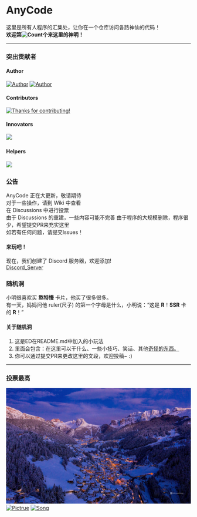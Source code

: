 # AnyCode
这里是所有人程序的汇集处，让你在一个仓库访问各路神仙的代码！  
**欢迎第![Count](https://badges.toozhao.com/badges/01HDNMJSFWW6N8NC50VQ19STBA/blue.svg)个来这里的神明！**

---
### 突出贡献者
#### Author
[![Author](https://badgen.net/badge/Author/Explorers874/yellow?icon=atom)](https://github.com/Explorers874)
[![Author](https://badgen.net/badge/Author/Explorers8741/yellow?icon=atom)](https://github.com/Explorers8741)  
#### Contributors
[![Thanks for contributing!](https://badgen.net/badge/Contributor-1/x1007/red?icon=telegram)](https://github.com/x1007)
#### Innovators
![](https://badgen.net/badge/Innovator-1/Could%20it%20be%20you%3F/purple?icon=bitcoin-lightning)
#### Helpers
![](https://badgen.net/badge/Helper-1/Could%20it%20be%20you%3F/blue?icon=slack)
### 公告
AnyCode 正在大更新，敬请期待  
对于一些操作，请到 Wiki 中查看  
在 Discussions 中进行投票  
由于 Discussions 的重建，一些内容可能不完善
由于程序的大规模删除，程序很少，希望提交PR来充实这里  
如若有任何问题，请提交Issues！
#### 来玩吧！
现在，我们创建了 Discord 服务器，欢迎添加!  
[Discord_Server](https://discord.gg/K56mDaNKJe)
### 随机洞
小明很喜欢买 **熬特慢** 卡片，他买了很多很多。  
有一天，妈妈问他 ruler(尺子) 的第一个字母是什么，小明说：“这是 **R**！**SSR** 卡的 **R**！”
#### 关于随机洞
1. 这是ED在README.md中加入的小玩法
2. 里面会包含：在这里可以干什么、一些小技巧、笑话、其他[奇怪的东西](https://www.bilibili.com/video/BV1GJ411x7h7)[。](https://www.luogu.com.cn/paste/dx5c2gm7)
3. 你可以通过提交PR来更改这里的文段，欢迎投稿~ :)

---
### 投票最高
![Looks great!](https://github.com/Explorers874/AnyCode/blob/AnyCode/%E6%AF%8F%E6%97%A5%E4%B8%80%E5%9B%BE%E7%B2%BE%E9%80%89/2023.12.20.jpg?raw=true)
[![Pictrue](https://badgen.net/badge/图片提供者/Explorers874/cyan?icon=packagephobia)](https://github.com/Explorers874)
[![Song](https://badgen.net/badge/今日音频/Snowman/pink?icon=zeit)](https://www.gequbao.com/music/387786)
